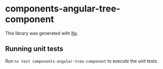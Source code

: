 # components-angular-tree-component

This library was generated with [Nx](https://nx.dev).

## Running unit tests

Run `nx test components-angular-tree-component` to execute the unit tests.
